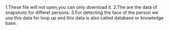 1.These file will not open,you can only download it.
2.The are the data of snapshots for differet persons.
3.For detecting the face of the person we use this data for loop up  and this data is also called database or knowledge base.
